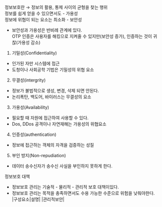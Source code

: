 정보보호란 → 정보의 활용, 통제 사이의 균형을 찾는 행위   
정보를 쉽게 얻을 수 있으면서도 - 가용성  
정보에 위협이 되는 요소는 최소화 - 보안성  

* 보안성과 가용성은 반비례 관계에 있다.   
OTP 인증은 사용자를 해킹으로 지켜줄 수 있지만(보안성 증가), 인증하는 것이 귀찮(가용성 감소)  

1. 기밀성(Confidentiality)  
- 인가된 자만 시스템에 접근
- 도청이나 사회공학 기법은 기밀성의 위협 요소  

2. 무결성(intergrity)
- 정보가 불법적으로 생성, 변경, 삭제 되면 안된다.  
- 논리폭탄, 백도어, 바이러스는 무결성의 요소  
   
3. 가용성(Availability)  
- 필요할 때 자원에 접근하여 사용할 수 있다.  
- Dos, DDos 공격이나 자연재해는 가용성의 위협요소  

4. 인증성(authentication)  
- 정보에 접근하는 객체의 자격을 검증하는 성질  

5. 부인 방지(Non-repudiation)  
- 데이터 송수신자가 송수신 사실을 부인하지 못하게 한다.   

정보보호 대책  
- 정보보호 관리는 기술적 - 물리적 - 관리적 보호 대책이있다.  
- 정보보호 관리는 목적을 충족하면서도 수용 가능한 수준으로 위험을 낮춰야한다.  
|구성요소|설명|
|관리적보안|
